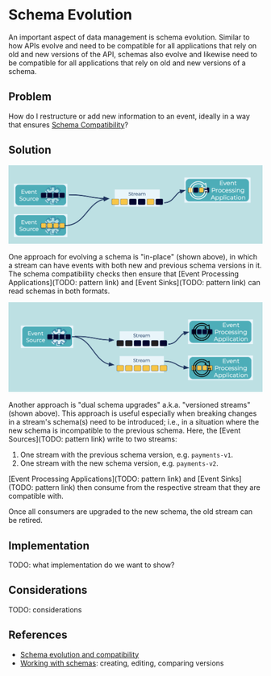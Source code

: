 # Schema Evolution
An important aspect of data management is schema evolution.
Similar to how APIs evolve and need to be compatible for all applications that rely on old and new versions of the API, schemas also evolve and likewise need to be compatible for all applications that rely on old and new versions of a schema.

## Problem
How do I restructure or add new information to an event, ideally in a way that ensures [Schema Compatibility](schema-compatibility.md)?

## Solution
![schema-evolution](../img/schema-evolution-1.png)

One approach for evolving a schema is "in-place" (shown above), in which a stream can have events with both new and previous schema versions in it. The schema compatibility checks then ensure that [Event Processing Applications](TODO: pattern link) and [Event Sinks](TODO: pattern link) can read schemas in both formats.

![schema-evolution](../img/schema-evolution-2.png)

Another approach is "dual schema upgrades" a.k.a. "versioned streams" (shown above). This approach is useful especially when breaking changes in a stream's schema(s) need to be introduced; i.e., in a situation where the new schema is incompatible to the previous schema. Here, the [Event Sources](TODO: pattern link) write to two streams:

1. One stream with the previous schema version, e.g. `payments-v1`.
2. One stream with the new schema version, e.g. `payments-v2`.

[Event Processing Applications](TODO: pattern link) and [Event Sinks](TODO: pattern link) then consume from the respective stream that they are compatible with.


Once all consumers are upgraded to the new schema, the old stream can be retired.

## Implementation
TODO: what implementation do we want to show?

## Considerations
TODO: considerations

## References
* [Schema evolution and compatibility](https://docs.confluent.io/platform/current/schema-registry/avro.html#)
* [Working with schemas](https://docs.confluent.io/cloud/current/client-apps/schemas-manage.html): creating, editing, comparing versions
